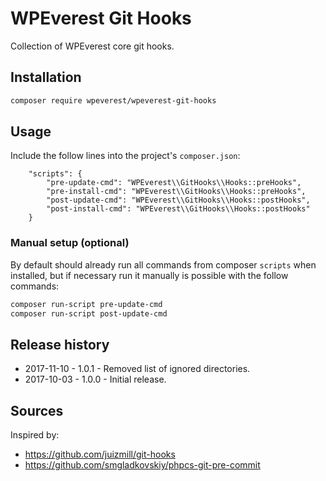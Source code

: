 # WPEverest Git Hooks

Collection of WPEverest core git hooks.

## Installation

```bash
composer require wpeverest/wpeverest-git-hooks
```

## Usage

Include the follow lines into the project's `composer.json`:

```
    "scripts": {
        "pre-update-cmd": "WPEverest\\GitHooks\\Hooks::preHooks",
        "pre-install-cmd": "WPEverest\\GitHooks\\Hooks::preHooks",
        "post-update-cmd": "WPEverest\\GitHooks\\Hooks::postHooks",
        "post-install-cmd": "WPEverest\\GitHooks\\Hooks::postHooks"
    }
```

### Manual setup (optional)

By default should already run all commands from composer `scripts` when installed, but if necessary run it manually is possible with the follow commands:

```bash
composer run-script pre-update-cmd
composer run-script post-update-cmd
```

## Release history

- 2017-11-10 - 1.0.1 - Removed list of ignored directories.
- 2017-10-03 - 1.0.0 - Initial release.

## Sources

Inspired by:

- <https://github.com/juizmill/git-hooks>
- <https://github.com/smgladkovskiy/phpcs-git-pre-commit>
